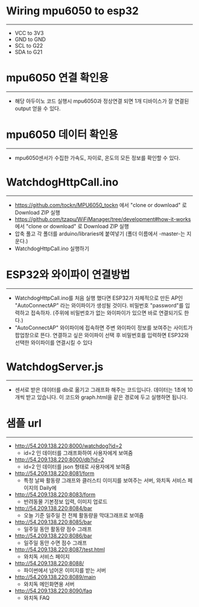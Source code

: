 # Wiring mpu6050 to esp32
---
- VCC to 3V3
- GND to GND
- SCL to G22
- SDA to G21

# mpu6050 연결 확인용
---
- 해당 아두이노 코드 실행시 mpu6050과 정상연결 되면 1개 디바이스가 잘 연결된 output 얻을 수 있다.

# mpu6050 데이터 확인용
---
- mpu6050센서가 수집한 가속도, 자이로, 온도의 모든 정보를 확인할 수 있다.

# WatchdogHttpCall.ino
---
-  https://github.com/tockn/MPU6050_tockn 에서 "clone or download" 로 Download ZIP 실행
-  https://github.com/tzapu/WiFiManager/tree/development#how-it-works 에서 "clone or download" 로 Download ZIP 실행
-  압축 풀고 각 폴더를 arduino/libraries에 붙여넣기 (폴더 이름에서 -master-는 지운다.)
-  WatchdogHttpCall.ino 실행하기

# ESP32와 와이파이 연결방법
---
- WatchdogHttpCall.ino를 처음 실행 했다면 ESP32가 자체적으로 만든 AP인 "AutoConnectAP" 라는 와이파이가 생성될 것이다. 비밀번호 "password"를 입력하고 접속하자. (주위에 비밀번호가 없는 와이파이가 있으면 바로 연결되기도 한다.)
- "AutoConnectAP" 와이파이에 접속하면 주변 와이파이 정보를 보여주는 사이트가 팝업창으로 뜬다. 연결하고 싶은 와이파이 선택 후 비밀번호를 입력하면 ESP32와 선택한 와이파이를 연결시킬 수 있다

# WatchdogServer.js
---
- 센서로 받은 데이터를 db로 옮기고 그래프화 해주는 코드입니다. 데이터는 1초에 10개씩 받고 있습니다. 이 코드와 graph.html을 같은 경로에 두고 실행하면 됩니다.

# 샘플 url
---
- http://54.209.138.220:8000/watchdog?id=2  
  - id=2 인 데이터를 그래프화하여 사용자에게 보여줌
- http://54.209.138.220:8000/db?id=2
  - id=2 인 데이터를 json 형태로 사용자에게 보여줌
- http://54.209.138.220:8081/form
  - 특정 날짜 활동량 그래프와 클러스티 이미지를 보여주는 서버, 와치독 서비스 페이지의 Daily에 
- http://54.209.138.220:8083/form
  - 반려동물 기본정보 입력, 이미지 업로드
- http://54.209.138.220:8084/bar
  - 오늘 기준 일주일 전 전체 활동량을 막대그래프로 보여줌
- http://54.209.138.220:8085/bar
  - 일주일 동안 활동량 점수 그래프
- http://54.209.138.220:8086/bar
  - 일주일 동안 수면 점수 그래프
- http://54.209.138.220:8087/test.html
  - 와치독 서비스 페이지
- http://54.209.138.220:8088/
  - 파이썬에서 넘어온 이미지를 받는 서버
- http://54.209.138.220:8089/main
  - 와치독 메인화면용 서버
- http://54.209.138.220:8090/faq
  - 와치독 FAQ 
